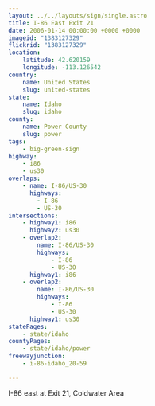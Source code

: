 ```yaml
---
layout: ../../layouts/sign/single.astro
title: I-86 East Exit 21
date: 2006-01-14 00:00:00 +0000 +0000
imageid: "1383127329"
flickrid: "1383127329"
location:
    latitude: 42.620159
    longitude: -113.126542
country:
    name: United States
    slug: united-states
state:
    name: Idaho
    slug: idaho
county:
    name: Power County
    slug: power
tags:
    - big-green-sign
highway:
    - i86
    - us30
overlaps:
    - name: I-86/US-30
      highways:
        - I-86
        - US-30
intersections:
    - highway1: i86
      highway2: us30
    - overlap2:
        name: I-86/US-30
        highways:
            - I-86
            - US-30
      highway1: i86
    - overlap2:
        name: I-86/US-30
        highways:
            - I-86
            - US-30
      highway1: us30
statePages:
    - state/idaho
countyPages:
    - state/idaho/power
freewayjunction:
    - i-86-idaho_20-59

---
```

I-86 east at Exit 21, Coldwater Area